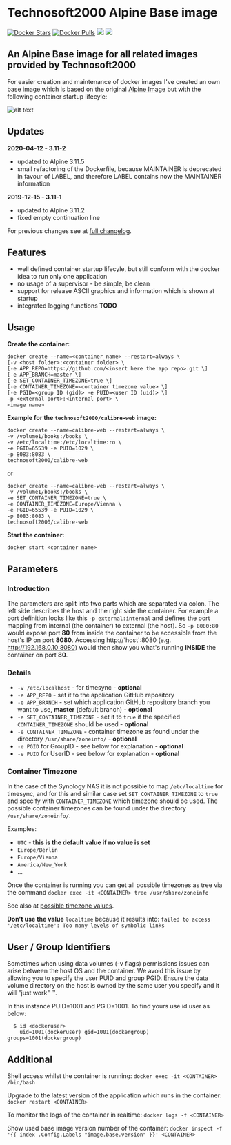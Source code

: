 # Technosoft2000 Alpine Base image

[![Docker Stars](https://img.shields.io/docker/stars/technosoft2000/alpine-base.svg)]()
[![Docker Pulls](https://img.shields.io/docker/pulls/technosoft2000/alpine-base.svg)]()
[![](https://images.microbadger.com/badges/image/technosoft2000/alpine-base.svg)](https://microbadger.com/images/technosoft2000/alpine-base "Get your own image badge on microbadger.com")
[![](https://images.microbadger.com/badges/version/technosoft2000/alpine-base.svg)](https://microbadger.com/images/technosoft2000/alpine-base "Get your own version badge on microbadger.com")

## An Alpine Base image for all related images provided by Technosoft2000 ##

For easier creation and maintenance of docker images I've created an own base image which is based 
on the original [Alpine Image](https://hub.docker.com/_/alpine/) but with the following container startup lifecyle:

![alt text][lifecycle]

## Updates ##

**2020-04-12 - 3.11-2**

 * updated to Alpine 3.11.5
 * small refactoring of the Dockerfile, because MAINTAINER is deprecated in favour of LABEL, and therefore LABEL contains now the MAINTAINER information

**2019-12-15 - 3.11-1**

 * updated to Alpine 3.11.2
 * fixed empty continuation line

For previous changes see at [full changelog](CHANGELOG.md).

## Features ##

 * well defined container startup lifecyle, but still conform with the docker idea to run only one application
 * no usage of a supervisor - be simple, be clean
 * support for release ASCII graphics and information which is shown at startup
 * integrated logging functions __TODO__

## Usage ##

__Create the container:__

```
docker create --name=<container name> --restart=always \
[-v <host folder>:<container folder> \
[-e APP_REPO=https://github.com/<insert here the app repo>.git \]
[-e APP_BRANCH=master \]
[-e SET_CONTAINER_TIMEZONE=true \]
[-e CONTAINER_TIMEZONE=<container timezone value> \]
[-e PGID=<group ID (gid)> -e PUID=<user ID (uid)> \]
-p <external port>:<internal port> \
<image name>
```

__Example for the `technosoft2000/calibre-web` image:__

```
docker create --name=calibre-web --restart=always \
-v /volume1/books:/books \
-v /etc/localtime:/etc/localtime:ro \
-e PGID=65539 -e PUID=1029 \
-p 8083:8083 \
technosoft2000/calibre-web
```

or

```
docker create --name=calibre-web --restart=always \
-v /volume1/books:/books \
-e SET_CONTAINER_TIMEZONE=true \
-e CONTAINER_TIMEZONE=Europe/Vienna \
-e PGID=65539 -e PUID=1029 \
-p 8083:8083 \
technosoft2000/calibre-web
```

__Start the container:__
```
docker start <container name>
```

## Parameters ##

### Introduction ###
The parameters are split into two parts which are separated via colon.
The left side describes the host and the right side the container. 
For example a port definition looks like this ```-p external:internal``` and defines the port mapping from internal (the container) to external (the host).
So ```-p 8080:80``` would expose port __80__ from inside the container to be accessible from the host's IP on port __8080__.
Accessing http://'host':8080 (e.g. http://192.168.0.10:8080) would then show you what's running **INSIDE** the container on port __80__.

### Details ###
* `-v /etc/localhost` - for timesync - __optional__
* `-e APP_REPO` - set it to the application GitHub repository
* `-e APP_BRANCH` - set which application GitHub repository branch you want to use, __master__ (default branch) - __optional__
* `-e SET_CONTAINER_TIMEZONE` - set it to `true` if the specified `CONTAINER_TIMEZONE` should be used - __optional__
* `-e CONTAINER_TIMEZONE` - container timezone as found under the directory `/usr/share/zoneinfo/` - __optional__
* `-e PGID` for GroupID - see below for explanation - __optional__
* `-e PUID` for UserID - see below for explanation - __optional__

### Container Timezone

In the case of the Synology NAS it is not possible to map `/etc/localtime` for timesync, and for this and similar case
set `SET_CONTAINER_TIMEZONE` to `true` and specify with `CONTAINER_TIMEZONE` which timezone should be used.
The possible container timezones can be found under the directory `/usr/share/zoneinfo/`.

Examples:

 * ```UTC``` - __this is the default value if no value is set__
 * ```Europe/Berlin```
 * ```Europe/Vienna```
 * ```America/New_York```
 * ...

Once the container is running you can get all possible timezones as tree via the command ```docker exec -it <CONTAINER> tree /usr/share/zoneinfo```

See also at [possible timezone values](TIMEZONES.md).

__Don't use the value__ `localtime` because it results into: `failed to access '/etc/localtime': Too many levels of symbolic links`

## User / Group Identifiers ##
Sometimes when using data volumes (-v flags) permissions issues can arise between the host OS and the container. We avoid this issue by allowing you to specify the user PUID and group PGID. Ensure the data volume directory on the host is owned by the same user you specify and it will "just work" ™.

In this instance PUID=1001 and PGID=1001. To find yours use id user as below:

```
  $ id <dockeruser>
    uid=1001(dockeruser) gid=1001(dockergroup) groups=1001(dockergroup)
```

## Additional ##
Shell access whilst the container is running: `docker exec -it <CONTAINER> /bin/bash`

Upgrade to the latest version of the application which runs in the container: `docker restart <CONTAINER>`

To monitor the logs of the container in realtime: `docker logs -f <CONTAINER>`

Show used base image version number of the container: `docker inspect -f '{{ index .Config.Labels "image.base.version" }}' <CONTAINER>`

[lifecycle]: https://rawgit.com/Technosoft2000/docker-alpine-base/master/docs/docker-alpine-base-lifecycle.svg "Technosoft2000 Alpine Base image lifecycle"
